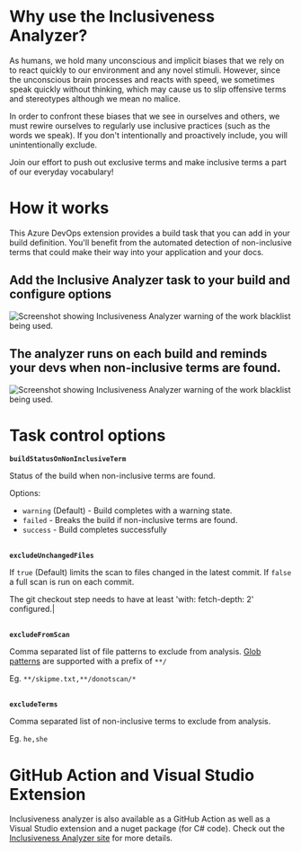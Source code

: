 # Why use the Inclusiveness Analyzer?
As humans, we hold many unconscious and implicit biases that we rely on to react quickly to our environment and any novel stimuli. However, since the unconscious brain processes and reacts with speed, we sometimes speak quickly without thinking, which may cause us to slip offensive terms and stereotypes although we mean no malice.

In order to confront these biases that we see in ourselves and others, we must rewire ourselves to regularly use inclusive practices (such as the words we speak). If you don't intentionally and proactively include, you will unintentionally exclude.

Join our effort to push out exclusive terms and make inclusive terms a part of our everyday vocabulary!

# How it works

This Azure DevOps extension provides a build task that you can add in your build definition. You'll benefit from the automated detection of non-inclusive terms that could make their way into your application and your docs.

## Add the Inclusive Analyzer task to your build and configure options

![Screenshot showing Inclusiveness Analyzer warning of the work blacklist being used.](images/screenshot0.png)

## The analyzer runs on each build and reminds your devs when non-inclusive terms are found.

![Screenshot showing Inclusiveness Analyzer warning of the work blacklist being used.](images/screenshot1.png)

# Task control options

**`buildStatusOnNonInclusiveTerm`**

Status of the build when non-inclusive terms are found.

Options:

* `warning` (Default) - Build completes with a warning state.
* `failed` -  Breaks the build if non-inclusive terms are found.
* `success` - Build completes successfully

<br/>**`excludeUnchangedFiles`**

If `true` (Default) limits the scan to files changed in the latest commit. If `false` a full scan is run on each commit.

The git checkout step needs to have at least 'with: fetch-depth: 2' configured.|

<br/>**`excludeFromScan`**

Comma separated list of file patterns to exclude from analysis. [Glob patterns](https://github.com/isaacs/node-glob#glob-primer) are supported with a prefix of `**/`

Eg. `**/skipme.txt,**/donotscan/*`

<br/>**`excludeTerms`**

Comma separated list of non-inclusive terms to exclude from analysis.

Eg. `he,she`

# GitHub Action and Visual Studio Extension

Inclusiveness analyzer is also available as a GitHub Action as well as a Visual Studio extension and a nuget package (for C# code). Check out the [Inclusiveness Analyzer site](https://microsoft.github.io/InclusivenessAnalyzer/) for more details.
